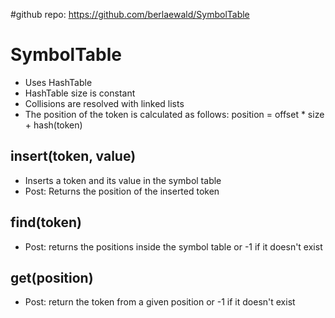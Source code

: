 #github repo: https://github.com/berlaewald/SymbolTable


# SymbolTable 
  - Uses HashTable
  - HashTable size is constant
  - Collisions are resolved with linked lists
  - The position of the token is calculated as follows: position = offset * size + hash(token)

## insert(token, value)
  - Inserts a token and its value in the symbol table
  - Post: Returns the position of the inserted token

## find(token)
  - Post: returns the positions inside the symbol table or -1 if it doesn't exist

## get(position)
  - Post: return the token from a given position or -1 if it doesn't exist

